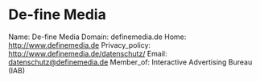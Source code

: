
# De-fine Media

Name: De-fine Media
Domain: definemedia.de
Home: http://www.definemedia.de
Privacy_policy: http://www.definemedia.de/datenschutz/
Email: datenschutz@definemedia.de
Member_of: Interactive Advertising Bureau (IAB)
